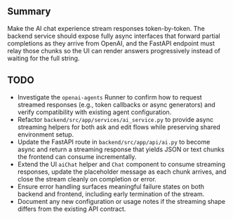 ## Summary

Make the AI chat experience stream responses token-by-token. The backend service should expose fully async interfaces that forward partial completions as they arrive from OpenAI, and the FastAPI endpoint must relay those chunks so the UI can render answers progressively instead of waiting for the full string.

## TODO

- Investigate the `openai-agents` Runner to confirm how to request streamed responses (e.g., token callbacks or async generators) and verify compatibility with existing agent configuration.
- Refactor `backend/src/app/services/ai_service.py` to provide async streaming helpers for both ask and edit flows while preserving shared environment setup.
- Update the FastAPI route in `backend/src/app/api/ai.py` to become async and return a streaming response that yields JSON or text chunks the frontend can consume incrementally.
- Extend the UI `aiChat` helper and `Chat` component to consume streaming responses, update the placeholder message as each chunk arrives, and close the stream cleanly on completion or error.
- Ensure error handling surfaces meaningful failure states on both backend and frontend, including early termination of the stream.
- Document any new configuration or usage notes if the streaming shape differs from the existing API contract.
